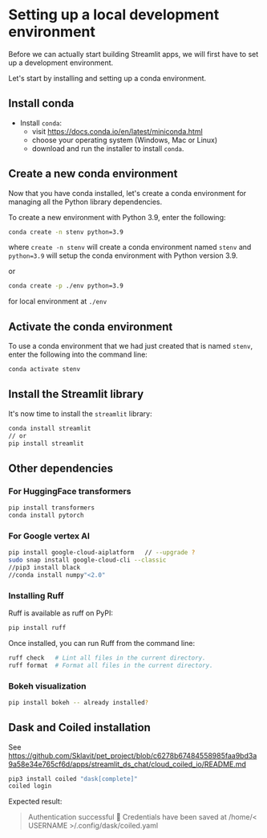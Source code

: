 # Setting up a local development environment

Before we can actually start building Streamlit apps, we will first have to set up a development environment.

Let's start by installing and setting up a conda environment.

## **Install conda**
- Install `conda`:
  - visit https://docs.conda.io/en/latest/miniconda.html
  - choose your operating system (Windows, Mac or Linux) 
  - download and run the installer to install `conda`.

## **Create a new conda environment**
Now that you have conda installed, let's create a conda environment for managing all the Python library dependencies.

To create a new environment with Python 3.9, enter the following:
```bash
conda create -n stenv python=3.9
```
where `create -n stenv` will create a conda environment named `stenv` and `python=3.9` will setup the conda environment with Python version 3.9.

or

```bash
conda create -p ./env python=3.9
```
for local environment at `./env`


## **Activate the conda environment**

To use a conda environment that we had just created that is named `stenv`, enter the following into the command line:

```bash
conda activate stenv
```

## **Install the Streamlit library**

It's now time to install the `streamlit` library:

```bash
conda install streamlit
// or
pip install streamlit
```


## Other dependencies

### For HuggingFace transformers

```bash
pip install transformers
conda install pytorch
```

### For Google vertex AI

```bash
pip install google-cloud-aiplatform   // --upgrade ?
sudo snap install google-cloud-cli --classic
//pip3 install black
//conda install numpy"<2.0"
```

### Installing Ruff
Ruff is available as ruff on PyPI:

```bash
pip install ruff
```

Once installed, you can run Ruff from the command line:

```bash
ruff check   # Lint all files in the current directory.
ruff format  # Format all files in the current directory.
```

### Bokeh visualization

```bash
pip install bokeh -- already installed?
```

## Dask and Coiled installation

See https://github.com/Sklavit/pet_project/blob/c6278b67484558985faa9bd3a9a58e34e765cf6d/apps/streamlit_ds_chat/cloud_coiled_io/README.md

```bash
pip3 install coiled "dask[complete]"
coiled login
```

Expected result:

> Authentication successful 🎉
> Credentials have been saved at /home/< USERNAME >/.config/dask/coiled.yaml


